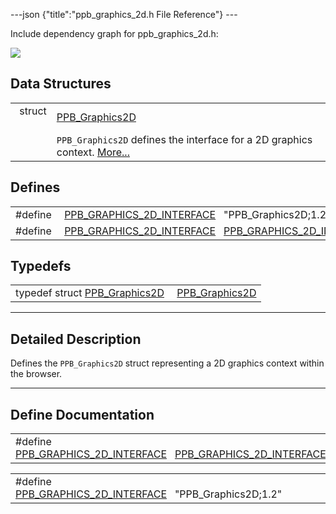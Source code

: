 ---json {"title":"ppb_graphics_2d.h File Reference"} ---

Include dependency graph for ppb_graphics_2d.h:

![](/docs/native-client/pepper_beta/c/ppb__graphics__2d_8h__incl.png)

## Data Structures

<table><tbody><tr class="odd"><td style="text-align: right;">struct  </td><td><a href="/docs/native-client/pepper_beta/c/struct_p_p_b___graphics2_d__1__2/" class="el">PPB_Graphics2D</a></td></tr><tr class="even"><td style="text-align: right;"> </td><td><code>PPB_Graphics2D</code> defines the interface for a 2D graphics context. <a href="/docs/native-client/pepper_beta/c/struct_p_p_b___graphics2_d__1__2#details">More...</a><br />
</td></tr></tbody></table>

## Defines

<table><tbody><tr class="odd"><td style="text-align: right;">#define </td><td><a href="/docs/native-client/pepper_beta/c/ppb__graphics__2d_8h#a8991520a54fc032adae6e8de92d0e0c5" class="el">PPB_GRAPHICS_2D_INTERFACE</a>   "PPB_Graphics2D;1.2"</td></tr><tr class="even"><td style="text-align: right;">#define </td><td><a href="/docs/native-client/pepper_beta/c/ppb__graphics__2d_8h#ab4930fe7aea6b403503d5cc748824b0d" class="el">PPB_GRAPHICS_2D_INTERFACE</a>   <a href="/docs/native-client/pepper_beta/c/ppb__graphics__2d_8h#a8991520a54fc032adae6e8de92d0e0c5" class="el">PPB_GRAPHICS_2D_INTERFACE</a></td></tr></tbody></table>

## Typedefs

<table><tbody><tr class="odd"><td style="text-align: right;">typedef struct <a href="/docs/native-client/pepper_beta/c/struct_p_p_b___graphics2_d__1__2/" class="el">PPB_Graphics2D</a> </td><td><a href="/docs/native-client/pepper_beta/c/group___interfaces#gae81de3c5ca761162254ed217693050ba" class="el">PPB_Graphics2D</a></td></tr></tbody></table>

---

<span id="details" class="anchor" style="margin: 0;"></span>

## Detailed Description

Defines the `PPB_Graphics2D` struct representing a 2D graphics context within the browser.

---

## Define Documentation

<span id="ab4930fe7aea6b403503d5cc748824b0d" class="anchor" style="margin: 0;"></span>

<table><tbody><tr class="odd"><td>#define <a href="/docs/native-client/pepper_beta/c/ppb__graphics__2d_8h#ab4930fe7aea6b403503d5cc748824b0d" class="el">PPB_GRAPHICS_2D_INTERFACE</a>   <a href="/docs/native-client/pepper_beta/c/ppb__graphics__2d_8h#a8991520a54fc032adae6e8de92d0e0c5" class="el">PPB_GRAPHICS_2D_INTERFACE</a></td></tr></tbody></table>

<span id="a8991520a54fc032adae6e8de92d0e0c5" class="anchor" style="margin: 0;"></span>

<table><tbody><tr class="odd"><td>#define <a href="/docs/native-client/pepper_beta/c/ppb__graphics__2d_8h#a8991520a54fc032adae6e8de92d0e0c5" class="el">PPB_GRAPHICS_2D_INTERFACE</a>   "PPB_Graphics2D;1.2"</td></tr></tbody></table>
